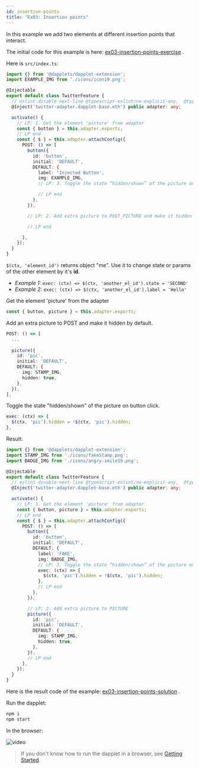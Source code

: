 ```yaml
---
id: insertion-points 
title: "Ex03: Insertion points"
---
```


In this example we add two elements at different insertion points that interact.

The initial code for this example is
here: [ex03-insertion-points-exercise](https://github.com/dapplets/dapplet-template/tree/ex03-insertion-points-exercise)
.

Here is `src/index.ts`:

```ts
import {} from '@dapplets/dapplet-extension';
import EXAMPLE_IMG from './icons/icon19.png';

@Injectable
export default class TwitterFeature {
  // eslint-disable-next-line @typescript-eslint/no-explicit-any,  @typescript-eslint/explicit-module-boundary-types
  @Inject('twitter-adapter.dapplet-base.eth') public adapter: any;

  activate() {
    // LP: 1. Get the element 'picture' from adapter
    const { button } = this.adapter.exports;
    // LP end
    const { $ } = this.adapter.attachConfig({
      POST: () => [
        button({
          id: 'button',
          initial: 'DEFAULT',
          DEFAULT: {
            label: 'Injected Button',
            img: EXAMPLE_IMG,
            // LP: 3. Toggle the state “hidden/shown” of the picture on button click

            // LP end
          },
        }),

        // LP: 2. Add extra picture to POST_PICTURE and make it hidden by default

        // LP end

      ],
    });
  }
}
```

`$(ctx, 'element_id')` returns object "me". Use it to change state or params of the other element by it's **id**.

- *Example 1:* `exec: (ctx) => $(ctx, 'another_el_id').state = 'SECOND'`
- *Example 2:* `exec: (ctx) => $(ctx, 'another_el_id').label = 'Hello'`

Get the element 'picture' from the adapter

```ts
const { button, picture } = this.adapter.exports;
```

Add an extra picture to POST and make it hidden by default.

```ts
POST: () => [
  ...
    
  picture({
    id: 'pic',
    initial: 'DEFAULT',
    DEFAULT: {
      img: STAMP_IMG,
      hidden: true,
    },
  }),
],
```

Toggle the state "hidden/shown" of the picture on button click.

```ts
exec: (ctx) => {
  $(ctx, 'pic').hidden = !$(ctx, 'pic').hidden;
},
```

Result:

```ts
import {} from '@dapplets/dapplet-extension';
import STAMP_IMG from './icons/fakeStamp.png';
import BADGE_IMG from './icons/angry-smile19.png';

@Injectable
export default class TwitterFeature {
  // eslint-disable-next-line @typescript-eslint/no-explicit-any,  @typescript-eslint/explicit-module-boundary-types
  @Inject('twitter-adapter.dapplet-base.eth') public adapter: any;

  activate() {
    // LP: 1. Get the element 'picture' from adapter
    const { button, picture } = this.adapter.exports;
    // LP end
    const { $ } = this.adapter.attachConfig({
      POST: () => [
        button({
          id: 'button',
          initial: 'DEFAULT',
          DEFAULT: {
            label: 'FAKE',
            img: BADGE_IMG,
            // LP: 3. Toggle the state “hidden/shown” of the picture on button click
            exec: (ctx) => {
              $(ctx, 'pic').hidden = !$(ctx, 'pic').hidden;
            },
            // LP end
          },
        }),

        // LP: 2. Add extra picture to PICTURE
        picture({
          id: 'pic',
          initial: 'DEFAULT',
          DEFAULT: {
            img: STAMP_IMG,
            hidden: true,
          },
        }),
        // LP end
      ],
    });
  }
}
```

Here is the result code of the
example: [ex03-insertion-points-solution](https://github.com/dapplets/dapplet-template/tree/ex03-insertion-points-solution)
.

Run the dapplet:

```bash
npm i
npm start
```

In the browser:

![video](/video/ex03-insertion-points.gif)

> If you don't know how to run the dapplet in a browser, see [Getting Started](/docs/getting-started#11-connect-the-development-server-to-dapplet-extension).

